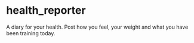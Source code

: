 # health_reporter
A diary for your health. Post how you feel, your weight and what you have been training today.

